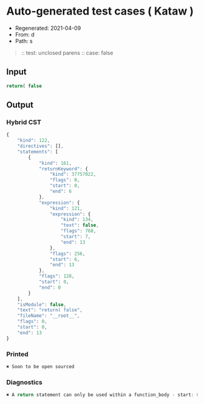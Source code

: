 # Auto-generated test cases ( Kataw )
- Regenerated: 2021-04-09
- From: d
- Path: s
> :: test: unclosed parens
> :: case: false
## Input

`````js
return( false
`````

## Output

### Hybrid CST

```javascript
{
    "kind": 122,
    "directives": [],
    "statements": [
        {
            "kind": 161,
            "returnKeyword": {
                "kind": 37757022,
                "flags": 0,
                "start": 0,
                "end": 6
            },
            "expression": {
                "kind": 121,
                "expression": {
                    "kind": 134,
                    "text": false,
                    "flags": 768,
                    "start": 7,
                    "end": 13
                },
                "flags": 256,
                "start": 6,
                "end": 13
            },
            "flags": 128,
            "start": 0,
            "end": 0
        }
    ],
    "isModule": false,
    "text": "return( false",
    "fileName": "__root__",
    "flags": 0,
    "start": 0,
    "end": 13
}
```

### Printed

```javascript
✖ Soon to be open sourced
```

### Diagnostics

```javascript
✖ A return statement can only be used within a function_body - start: 0, end: 6

```

